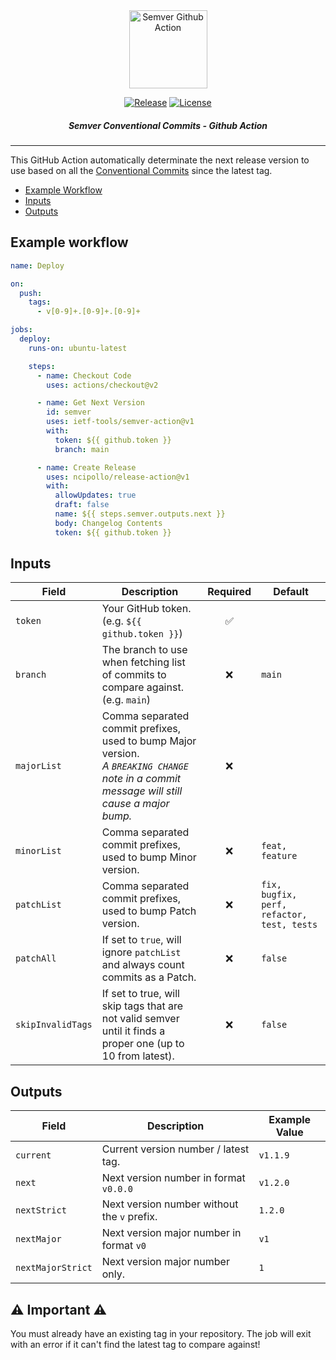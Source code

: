 <div align="center">

<img src="https://raw.githubusercontent.com/ietf-tools/common/main/assets/logos/semver-action.svg" alt="Semver Github Action" height="125" />

[![Release](https://img.shields.io/github/release/ietf-tools/semver-action.svg?style=flat&maxAge=600)](https://github.com/ietf-tools/semver-action/releases)
[![License](https://img.shields.io/github/license/ietf-tools/semver-action)](https://github.com/ietf-tools/semver-action/blob/main/LICENSE)

##### Semver Conventional Commits - Github Action

</div>

---

This GitHub Action automatically determinate the next release version to use based on all the [Conventional Commits](https://www.conventionalcommits.org) since the latest tag.

- [Example Workflow](#example-workflow)
- [Inputs](#inputs)
- [Outputs](#outputs)

## Example workflow
``` yaml
name: Deploy

on:
  push:
    tags:
      - v[0-9]+.[0-9]+.[0-9]+

jobs:
  deploy:
    runs-on: ubuntu-latest

    steps:
      - name: Checkout Code
        uses: actions/checkout@v2

      - name: Get Next Version
        id: semver
        uses: ietf-tools/semver-action@v1
        with:
          token: ${{ github.token }}
          branch: main

      - name: Create Release
        uses: ncipollo/release-action@v1
        with:
          allowUpdates: true
          draft: false
          name: ${{ steps.semver.outputs.next }}
          body: Changelog Contents
          token: ${{ github.token }}
```

## Inputs

| Field       | Description                                                                                                                                |      Required      | Default                                    |
|-------------|--------------------------------------------------------------------------------------------------------------------------------------------|:------------------:|--------------------------------------------|
| `token`     | Your GitHub token. (e.g. `${{ github.token }}`)                                                                                            | :white_check_mark: |                                            |
| `branch`    | The branch to use when fetching list of commits to compare against. (e.g. `main`)                                                          |         :x:        | `main`                                     |
| `majorList` | Comma separated commit prefixes, used to bump Major version. <br>*A `BREAKING CHANGE` note in a commit message will still cause a major bump.* |         :x:        |                                            |
| `minorList` | Comma separated commit prefixes, used to bump Minor version.                                                                               |         :x:        | `feat, feature`                            |
| `patchList` | Comma separated commit prefixes, used to bump Patch version.                                                                               |         :x:        | `fix, bugfix, perf, refactor, test, tests` |
| `patchAll`  | If set to `true`, will ignore `patchList` and always count commits as a Patch.                                                             |         :x:        | `false`                                    |
| `skipInvalidTags` | If set to true, will skip tags that are not valid semver until it finds a proper one (up to 10 from latest). |         :x:        | `false`                                    |

## Outputs

| Field             | Description                                 | Example Value |
|-------------------|---------------------------------------------|---------------|
| `current`         | Current version number / latest tag.        | `v1.1.9`      |
| `next`            | Next version number in format `v0.0.0`      | `v1.2.0`      |
| `nextStrict`      | Next version number without the `v` prefix. | `1.2.0`       |
| `nextMajor`       | Next version major number in format `v0`    | `v1`          |
| `nextMajorStrict` | Next version major number only.             | `1`           |

## :warning: Important :warning:

You must already have an existing tag in your repository. The job will exit with an error if it can't find the latest tag to compare against!
